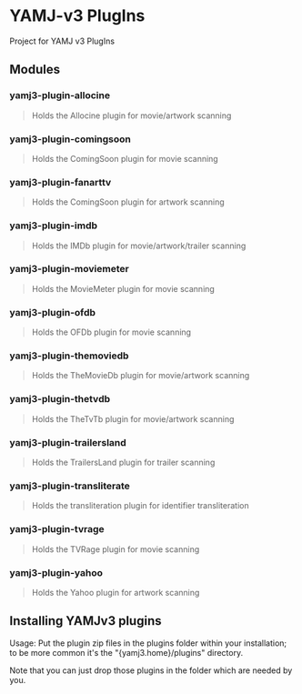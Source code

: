 YAMJ-v3 PlugIns
===============

Project for YAMJ v3 PlugIns

Modules
-------
### yamj3-plugin-allocine
> Holds the Allocine plugin for movie/artwork scanning

### yamj3-plugin-comingsoon
> Holds the ComingSoon plugin for movie scanning

### yamj3-plugin-fanarttv
> Holds the ComingSoon plugin for artwork scanning

### yamj3-plugin-imdb
> Holds the IMDb plugin for movie/artwork/trailer scanning

### yamj3-plugin-moviemeter
> Holds the MovieMeter plugin for movie scanning

### yamj3-plugin-ofdb
> Holds the OFDb plugin for movie scanning

### yamj3-plugin-themoviedb
> Holds the TheMovieDb plugin for movie/artwork scanning

### yamj3-plugin-thetvdb
> Holds the TheTvTb plugin for movie/artwork scanning

### yamj3-plugin-trailersland
> Holds the TrailersLand plugin for trailer scanning

### yamj3-plugin-transliterate
> Holds the transliteration plugin for identifier transliteration

### yamj3-plugin-tvrage
> Holds the TVRage plugin for movie scanning

### yamj3-plugin-yahoo
> Holds the Yahoo plugin for artwork scanning


Installing YAMJv3 plugins
-------------------------

Usage:
Put the plugin zip files in the plugins folder within your installation;
to be more common it's the "{yamj3.home}/plugins" directory.

Note that you can just drop those plugins in the folder which are needed by you.